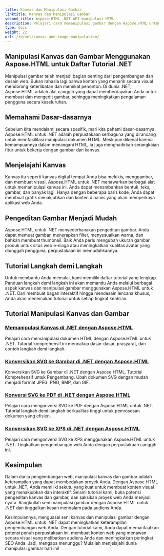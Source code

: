 ```yaml
---
title: Kanvas dan Manipulasi Gambar
linktitle: Kanvas dan Manipulasi Gambar
second_title: Aspose.HTML .NET API manipulasi HTML
description: Pelajari cara memanipulasi gambar dengan Aspose.HTML untuk .NET melalui tutorial langkah demi langkah. Temukan kekuatan kanvas dan pengeditan gambar.
type: docs
weight: 22
url: /id/net/canvas-and-image-manipulation/
---
```


## Manipulasi Kanvas dan Gambar Menggunakan Aspose.HTML untuk Daftar Tutorial .NET

Manipulasi gambar telah menjadi bagian penting dari pengembangan dan desain web. Bukan rahasia lagi bahwa konten yang menarik secara visual mendorong keterlibatan dan memikat penonton. Di dunia .NET, Aspose.HTML adalah alat canggih yang dapat memberdayakan Anda untuk membuat dan mengedit gambar, sehingga meningkatkan pengalaman pengguna secara keseluruhan.

## Memahami Dasar-dasarnya

Sebelum kita mendalami secara spesifik, mari kita pahami dasar-dasarnya. Aspose.HTML untuk .NET adalah perpustakaan serbaguna yang dirancang untuk memfasilitasi manipulasi dokumen HTML. Meskipun dikenal karena kemampuannya dalam menangani HTML, ia juga menghadirkan serangkaian fitur untuk bekerja dengan gambar dan kanvas.

## Menjelajahi Kanvas

Kanvas itu seperti kanvas digital tempat Anda bisa melukis, menggambar, dan membuat visual. Aspose.HTML untuk .NET menawarkan berbagai alat untuk memanipulasi kanvas ini. Anda dapat menambahkan bentuk, teks, gambar, dan banyak lagi. Hanya dengan beberapa baris kode, Anda dapat membuat grafik menakjubkan dan konten dinamis yang akan memperkaya aplikasi web Anda.

## Pengeditan Gambar Menjadi Mudah

Aspose.HTML untuk .NET menyederhanakan pengeditan gambar. Anda dapat memuat gambar, menerapkan filter, menyesuaikan warna, dan bahkan membuat thumbnail. Baik Anda perlu mengubah ukuran gambar produk untuk situs web e-niaga atau meningkatkan kualitas avatar yang diunggah pengguna, perpustakaan ini memudahkannya.

## Tutorial Langkah demi Langkah

Untuk membantu Anda memulai, kami memiliki daftar tutorial yang lengkap. Panduan langkah demi langkah ini akan memandu Anda melalui berbagai aspek kanvas dan manipulasi gambar menggunakan Aspose.HTML untuk .NET. Dari membuat bagan interaktif hingga mendesain lencana khusus, Anda akan menemukan tutorial untuk setiap tingkat keahlian.

## Tutorial Manipulasi Kanvas dan Gambar
### [Memanipulasi Kanvas di .NET dengan Aspose.HTML](./manipulating-canvas/)
Pelajari cara memanipulasi dokumen HTML dengan Aspose.HTML untuk .NET. Tutorial komprehensif ini mencakup dasar-dasar, prasyarat, dan contoh langkah demi langkah.
### [Konversikan SVG ke Gambar di .NET dengan Aspose.HTML](./convert-svg-to-image/)
Konversikan SVG ke Gambar di .NET dengan Aspose.HTML. Tutorial Komprehensif untuk Pengembang. Ubah dokumen SVG dengan mudah menjadi format JPEG, PNG, BMP, dan GIF.
### [Konversi SVG ke PDF di .NET dengan Aspose.HTML](./convert-svg-to-pdf/)
Pelajari cara mengonversi SVG ke PDF dengan Aspose.HTML untuk .NET. Tutorial langkah demi langkah berkualitas tinggi untuk pemrosesan dokumen yang efisien.
### [Konversikan SVG ke XPS di .NET dengan Aspose.HTML](./convert-svg-to-xps/)
Pelajari cara mengonversi SVG ke XPS menggunakan Aspose.HTML untuk .NET. Tingkatkan pengembangan web Anda dengan perpustakaan canggih ini.

## Kesimpulan

Dalam dunia pengembangan web, manipulasi kanvas dan gambar adalah keterampilan yang dapat membedakan proyek Anda. Dengan Aspose.HTML untuk .NET, Anda memiliki sekutu yang kuat untuk membuat konten visual yang menakjubkan dan interaktif. Selami tutorial kami, buka potensi pengeditan kanvas dan gambar, dan saksikan proyek web Anda menjadi nyata. Rangkullah seni manipulasi gambar dengan Aspose.HTML untuk .NET dan tinggalkan kesan mendalam pada audiens Anda.

Kesimpulannya, menguasai seni kanvas dan manipulasi gambar dengan Aspose.HTML untuk .NET dapat meningkatkan keterampilan pengembangan web Anda. Dengan tutorial kami, Anda dapat memanfaatkan potensi penuh perpustakaan ini, membuat konten web yang menawan secara visual yang melibatkan audiens Anda dan meningkatkan peringkat SEO Anda. Jadi, mengapa menunggu? Mulailah menjelajahi dunia manipulasi gambar hari ini!